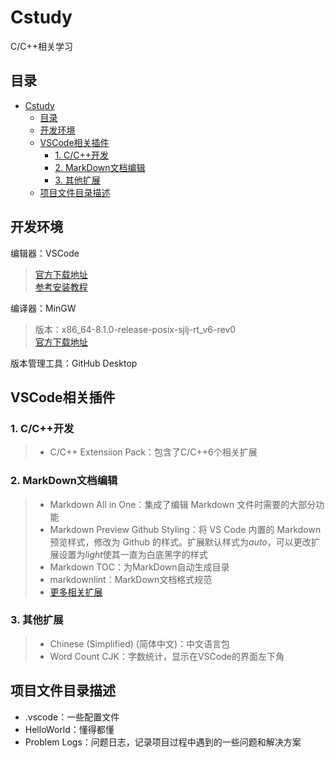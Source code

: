 # Cstudy

C/C++相关学习  

## 目录
<!-- TOC -->

- [Cstudy](#cstudy)
  - [目录](#目录)
  - [开发环境](#开发环境)
  - [VSCode相关插件](#vscode相关插件)
    - [1. C/C++开发](#1-cc开发)
    - [2. MarkDown文档编辑](#2-markdown文档编辑)
    - [3. 其他扩展](#3-其他扩展)
  - [项目文件目录描述](#项目文件目录描述)

<!-- /TOC -->

## 开发环境

编辑器：VSCode  
> [官方下载地址](https://code.visualstudio.com/)  
> [参考安装教程](https://blog.csdn.net/weixin_48468423/article/details/118950592?ops_request_misc=%257B%2522request%255Fid%2522%253A%2522165552732616781818794176%2522%252C%2522scm%2522%253A%252220140713.130102334..%2522%257D&request_id=165552732616781818794176&biz_id=0&utm_medium=distribute.pc_search_result.none-task-blog-2~all~top_positive~default-1-118950592-null-null.142^v17^pc_search_result_control_group,157^v15^new_3&utm_term=vscode&spm=1018.2226.3001.4187)  

编译器：MinGW  
> 版本：x86_64-8.1.0-release-posix-sjlj-rt_v6-rev0  
> [官方下载地址](https://sourceforge.net/projects/mingw-w64/files/mingw-w64/mingw-w64-release/)

版本管理工具：GitHub Desktop  

## VSCode相关插件

### 1. C/C++开发

> - C/C++  Extensiion Pack：包含了C/C++6个相关扩展
>
### 2. MarkDown文档编辑

> - Markdown All in One：集成了编辑 Markdown 文件时需要的大部分功能
> - Markdown Preview Github Styling：将 VS Code 内置的 Markdown 预览样式，修改为 Github 的样式。扩展默认样式为*auto*，可以更改扩展设置为*light*使其一直为白底黑字的样式
> - Markdown TOC：为MarkDown自动生成目录
> - markdownlint：MarkDown文档格式规范
> - [更多相关扩展](https://blog.csdn.net/m0_49270962/article/details/119707486)

### 3. 其他扩展
>
> - Chinese (Simplified) (简体中文)：中文语言包
> - Word Count CJK：字数统计，显示在VSCode的界面左下角

## 项目文件目录描述

- .vscode：一些配置文件
- HelloWorld：懂得都懂  
- Problem Logs：问题日志，记录项目过程中遇到的一些问题和解决方案
